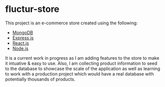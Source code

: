 # fluctur-store

This project is an e-commerce store created using the following:

- [MongoDB](https://www.mongodb.com/)
- [Express.js](https://expressjs.com/)
- [React.js](https://reactjs.org/)
- [Node.js](https://nodejs.org/en/)

It is a current work in progress as I am adding features to the store to make it intuative & easy to use. Also, I am collecting product information to seed to the database to showcase the scale of the application as well as learning to work with a production project which would have a real database with potentially thousands of products.